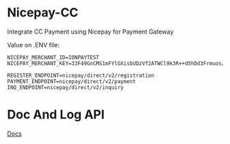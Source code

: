 # Nicepay-CC
Integrate CC Payment using Nicepay for Payment Gateway

Value on .ENV file:
```
NICEPAY_MERCHANT_ID=IONPAYTEST
NICEPAY_MERCHANT_KEY=33F49GnCMS1mFYlGXisbUDzVf2ATWCl9k3R++d5hDd3Frmuos/XLx8XhXpe+LDYAbpGKZYSwtlyyLOtS/8aD7A==

REGISTER_ENDPOINT=nicepay/direct/v2/registration
PAYMENT_ENDPOINT=nicepay/direct/v2/payment
INQ_ENDPOINT=nicepay/direct/v2/inquiry
```

# Doc And Log API
[Docs](https://github.com/SK-sep/Nicepay-CC/wiki/Doc-API-Log)
